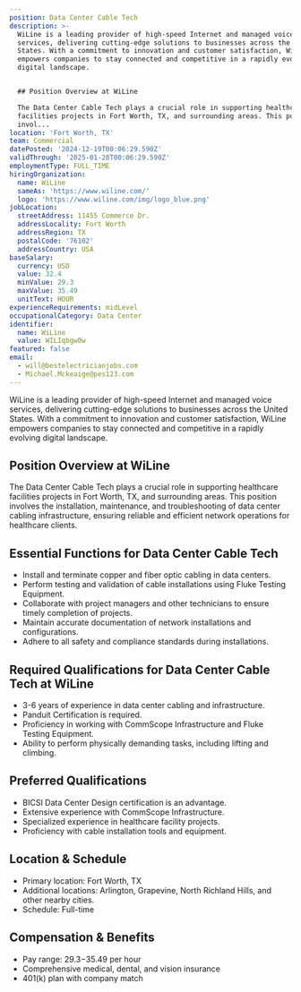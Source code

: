 ```yaml
---
position: Data Center Cable Tech
description: >-
  WiLine is a leading provider of high-speed Internet and managed voice
  services, delivering cutting-edge solutions to businesses across the United
  States. With a commitment to innovation and customer satisfaction, WiLine
  empowers companies to stay connected and competitive in a rapidly evolving
  digital landscape.


  ## Position Overview at WiLine

  The Data Center Cable Tech plays a crucial role in supporting healthcare
  facilities projects in Fort Worth, TX, and surrounding areas. This position
  invol...
location: 'Fort Worth, TX'
team: Commercial
datePosted: '2024-12-19T00:06:29.590Z'
validThrough: '2025-01-28T00:06:29.590Z'
employmentType: FULL_TIME
hiringOrganization:
  name: WiLine
  sameAs: 'https://www.wiline.com/'
  logo: 'https://www.wiline.com/img/logo_blue.png'
jobLocation:
  streetAddress: 11455 Commerce Dr.
  addressLocality: Fort Worth
  addressRegion: TX
  postalCode: '76102'
  addressCountry: USA
baseSalary:
  currency: USD
  value: 32.4
  minValue: 29.3
  maxValue: 35.49
  unitText: HOUR
experienceRequirements: midLevel
occupationalCategory: Data Center
identifier:
  name: WiLine
  value: WILIqbgw0w
featured: false
email:
  - will@bestelectricianjobs.com
  - Michael.Mckeaige@pes123.com
---
```




WiLine is a leading provider of high-speed Internet and managed voice services, delivering cutting-edge solutions to businesses across the United States. With a commitment to innovation and customer satisfaction, WiLine empowers companies to stay connected and competitive in a rapidly evolving digital landscape.

## Position Overview at WiLine
The Data Center Cable Tech plays a crucial role in supporting healthcare facilities projects in Fort Worth, TX, and surrounding areas. This position involves the installation, maintenance, and troubleshooting of data center cabling infrastructure, ensuring reliable and efficient network operations for healthcare clients.

## Essential Functions for Data Center Cable Tech
- Install and terminate copper and fiber optic cabling in data centers.
- Perform testing and validation of cable installations using Fluke Testing Equipment.
- Collaborate with project managers and other technicians to ensure timely completion of projects.
- Maintain accurate documentation of network installations and configurations.
- Adhere to all safety and compliance standards during installations.

## Required Qualifications for Data Center Cable Tech at WiLine
- 3-6 years of experience in data center cabling and infrastructure.
- Panduit Certification is required.
- Proficiency in working with CommScope Infrastructure and Fluke Testing Equipment.
- Ability to perform physically demanding tasks, including lifting and climbing.

## Preferred Qualifications
- BICSI Data Center Design certification is an advantage.
- Extensive experience with CommScope Infrastructure.
- Specialized experience in healthcare facility projects.
- Proficiency with cable installation tools and equipment.

## Location & Schedule
- Primary location: Fort Worth, TX
- Additional locations: Arlington, Grapevine, North Richland Hills, and other nearby cities.
- Schedule: Full-time

## Compensation & Benefits
- Pay range: $29.3-$35.49 per hour
- Comprehensive medical, dental, and vision insurance
- 401(k) plan with company match
